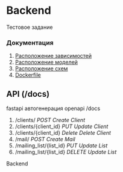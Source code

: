 # Backend

Тестовое задание 

### Документация
1. [Расположение зависимостей](requirements.txt)
2. [Расположение моделей](models.py)
3. [Расположение схем](schemas.py)
4. [Dockerfile](Dockerfile)

## API (/docs)
fastapi автогенерация openapi /docs

1. /clients/ *POST Create Client*
2. /clients/{client_id} *PUT Update Client*
3. /clients/{client_id} *Delete Delete Client*
4. /mail/ *POST Create Mail*
5. /mailing_list/{list_id} *PUT Update List*
6. /mailing_list/{list_id} *DELETE Update List*




Backend

